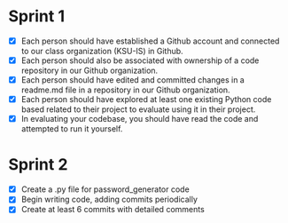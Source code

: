 # Sprint 1
- [x] Each person should have established a Github account and connected to our class organization (KSU-IS) in Github.
- [x] Each person should also be associated with ownership of a code repository in our Github organization.
- [x] Each person should have edited and committed changes in a readme.md file in a repository in our Github organization.
- [x] Each person should have explored at least one existing Python code based related to their project to evaluate using it in their project.
- [x] In evaluating your codebase, you should have read the code and attempted to run it yourself.
# Sprint 2
- [x] Create a .py file for password_generator code
- [x] Begin writing code, adding commits periodically
- [x] Create at least 6 commits with detailed comments